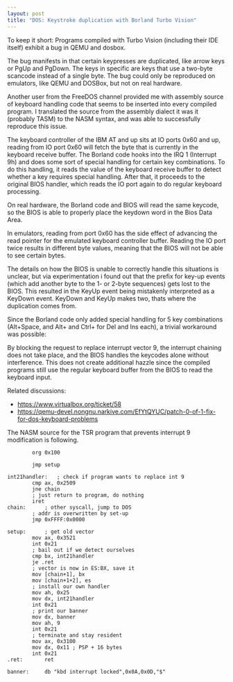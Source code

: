 ```yaml
---
layout: post
title: "DOS: Keystroke duplication with Borland Turbo Vision"
---
```


To keep it short: Programs compiled with Turbo Vision (including their IDE itself) exhibit a bug in QEMU and dosbox.

The bug manifests in that certain keypresses are duplicated, like arrow keys or PgUp and PgDown.
The keys in specific are keys that use a two-byte scancode instead of a single byte.
The bug could only be reproduced on emulators, like QEMU and DOSBox, but not on real hardware.

Another user from the FreeDOS channel provided me with assembly source of keyboard handling code that seems to be inserted into every compiled program.
I translated the source from the assembly dialect it was it (probably TASM) to the NASM syntax, and was able to successfully reproduce this issue.

The keyboard controller of the IBM AT and up sits at IO ports 0x60 and up, reading from IO port 0x60 will fetch the byte that is currently in the keyboard receive buffer.
The Borland code hooks into the IRQ 1 (Interrupt 9h) and does some sort of special handling for certain key combinations.
To do this handling, it reads the value of the keyboard receive buffer to detect whether a key requires special handling.
After that, it proceeds to the original BIOS handler, which reads the IO port again to do regular keyboard processing.

On real hardware, the Borland code and BIOS will read the same keycode, so the BIOS is able to properly place the keydown word in the Bios Data Area.

In emulators, reading from port 0x60 has the side effect of advancing the read pointer for the emulated keyboard controller buffer.
Reading the IO port twice results in different byte values, meaning that the BIOS will not be able to see certain bytes.

The details on how the BIOS is unable to correctly handle this situations is unclear, but via experimentation i found out that the prefix for key-up events (which add another byte to the 1- or 2-byte sequences) gets lost to the BIOS.
This resulted in the KeyUp event being mistakenly interpreted as a KeyDown event. KeyDown and KeyUp makes two, thats where the duplication comes from.

Since the Borland code only added special handling for 5 key combinations (Alt+Space, and Alt+ and Ctrl+ for Del and Ins each), a trivial workaround was possible:

By blocking the request to replace interrupt vector 9, the interrupt chaining does not take place, and the BIOS handles the keycodes alone without interference.
This does not create additional hazzle since the compiled programs still use the regular keyboard buffer from the BIOS to read the keyboard input.

Related discussions:

- https://www.virtualbox.org/ticket/58
- https://qemu-devel.nongnu.narkive.com/EfYtQYUC/patch-0-of-1-fix-for-dos-keyboard-problems

The NASM source for the TSR program that prevents interrupt 9 modification is following.

```
		org 0x100

		jmp setup

int21handler:	; check if program wants to replace int 9
		cmp ax, 0x2509
		jne chain
		; just return to program, do nothing
		iret
chain:		; other syscall, jump to DOS
		; addr is overwritten by set-up
		jmp 0xFFFF:0x0000

setup:		; get old vector
		mov ax, 0x3521
		int 0x21
		; bail out if we detect ourselves
		cmp bx, int21handler
		je .ret
		; vector is now in ES:BX, save it
		mov [chain+1], bx
		mov [chain+1+2], es
		; install our own handler
		mov ah, 0x25
		mov dx, int21handler
		int 0x21
		; print our banner
		mov dx, banner
		mov ah, 9
		int 0x21
		; terminate and stay resident
		mov ax, 0x3100
		mov dx, 0x11 ; PSP + 16 bytes
		int 0x21
.ret:		ret

banner:		db "kbd interrupt locked",0x0A,0x0D,"$"
```
